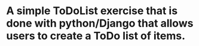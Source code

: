 # A simple ToDoList exercise that is done with python/Django that allows users to create a ToDo list of items.
